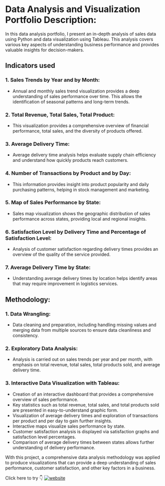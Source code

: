 # **Data Analysis and Visualization Portfolio Description:**
In this data analysis portfolio, I present an in-depth analysis of sales data using Python and data visualization using Tableau. This analysis covers various key aspects of understanding business performance and provides valuable insights for decision-makers.

## **Indicators used**
### **1. Sales Trends by Year and by Month:**
   - Annual and monthly sales trend visualization provides a deep understanding of sales performance over time. This allows the identification of seasonal patterns and long-term trends.

### **2. Total Revenue, Total Sales, Total Product:**
   - This visualization provides a comprehensive overview of financial performance, total sales, and the diversity of products offered.

### **3. Average Delivery Time:**
   - Average delivery time analysis helps evaluate supply chain efficiency and understand how quickly products reach customers.

### **4. Number of Transactions by Product and by Day:**
   - This information provides insight into product popularity and daily purchasing patterns, helping in stock management and marketing.

### **5. Map of Sales Performance by State:**
   - Sales map visualization shows the geographic distribution of sales performance across states, providing local and regional insights.

### **6. Satisfaction Level by Delivery Time and Percentage of Satisfaction Level:**
   - Analysis of customer satisfaction regarding delivery times provides an overview of the quality of the service provided.

### **7. Average Delivery Time by State:**
   - Understanding average delivery times by location helps identify areas that may require improvement in logistics services.

## **Methodology:**
### **1. Data Wrangling:**
   - Data cleaning and preparation, including handling missing values and merging data from multiple sources to ensure data cleanliness and consistency.

### **2. Exploratory Data Analysis:**
   - Analysis is carried out on sales trends per year and per month, with emphasis on total revenue, total sales, total products sold, and average delivery time.

### **3. Interactive Data Visualization with Tableau:**
   - Creation of an interactive dashboard that provides a comprehensive overview of sales performance.
   - Key statistics such as total revenue, total sales, and total products sold are presented in easy-to-understand graphic form.
   - Visualization of average delivery times and exploration of transactions per product and per day to gain further insights.
   - Interactive maps visualize sales performance by state.
   - Customer satisfaction analysis is displayed via satisfaction graphs and satisfaction level percentages.
   - Comparison of average delivery times between states allows further understanding of delivery performance.

With this project, a comprehensive data analysis methodology was applied to produce visualizations that can provide a deep understanding of sales performance, customer satisfaction, and other key factors in a business.

Click here to try 👇
[![website](https://cdn.worldvectorlogo.com/logos/tableau-software.svg)](https://www.linkedin.com/in/zlfkrmuhammad/#gh-light-mode-only)


[webdev]: https://github.com/zlfkrmuhammad/Sales-Performance-Portfolio-Analysis
